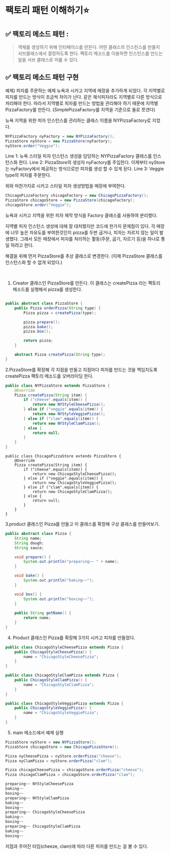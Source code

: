 
# 팩토리 패턴 이해하기:star:


## ✅ 팩토리 메소드 패턴 : 
> 객체를 생성하기 위해 인터페이스를 만든다.
> 어떤 클래스의 인스턴스를 만들지 서브클래스에서 결정하도록 한다.
> 팩토리 메소드를 이용하면 인스턴스를 만드는 일을 서브 클래스로 미룰 수 있다.


## ✅ 팩토리 메소드 패턴 구현 
예제) 피자를 주문하는 예제
뉴욕과 시카고 지역에 매장을 추가하게 되었다. 각 지역별로 피자를 만드는 방식이 조금씩 차이가 난다. 같은 채식피자라도 지역별로 다른 방식으로 처리해야 한다. 
따라서 지역별로 피자를 만드는 방법을 관리해야 하기 때문에 지역별 PizzaFactory를 만든다. (SimplePizzaFactory를 지역을 기준으로 둘로 쪼갠다)

뉴욕 지역을 위한 피자 인스턴스를 관리하는 클래스 이름을 NYPizzaFactory로 지었다.

```java
NYPizzaFactory nyFactory = new NYPizzaFactory();
PizzaStore nyStore = new PizzaStore(nyFactory);
nyStore.order("Veggie");

```
Line 1: 뉴욕 스타일 피자 인스턴스 생성을 담당하는 NYPizzaFactory 클래스를 인스턴스화 한다.
Line 2: PizzaStore의 생성자 nyFactory를 주입한다. 이제부터 nyStore는 nyFactory에서 제공하는 방식으로만 피자를 생성 할 수 있게 된다.
Line 3: Veggie type의 피자를 주문한다.

위와 마찬가지로 시카고 스타일 피자 생성방법을 매장에 부여한다.

```java
ChicagoPizzaFactory chicagoFactory = new ChicagoPizzaFactory();
PizzaStore chicagoStore = new PizzaStore(chicagoFactory);
chicagoStore.order("Veggie");


```
뉴욕과 시카고 지역을 위한 피자 제작 방식을 Factory 클래스를 사용하여 분리했다.


지역별 피자 인스턴스 생성에 대헤 잘 대처했지만 코드에 한가지 문제점이 있다.
각 매장에 너무 높은 자유도를 부여한것인지 pizza를 두번 굽거나, 피자는 자르지 않는 일이 발생했다. 
그래서 모든 매장에서 피자를 처리하는 활동(주문, 굽기, 자르기 등)을 하나로 통일 하려고 한다.

해결을 위해 먼저 PizzaStore를 추상 클래스로 변경한다. (이제 PizzaStore 클래스를 인스턴스화 할 수 없게 되었다.)

</br>

1. Creator 클래스인 PizzaStore를 만든다. 이 클래스는 createPizza 라는 팩토리 메소드를 실행해서 pizza를 생성한다.

```java

public abstract class PizzaStore {
    public Pizza orderPizza(String type) {
        Pizza pizza = createPizza(type);

        pizza.prepare();
        pizza.bake();
        pizza.box();

        return pizza;
    }

    abstract Pizza createPizza(String type);
}

```

2.PizzaStore를 확장해 각 지점을 만들고 지점마다 피자를 만드는 것을 책임지도록 createPizza 팩토리 메소드를 오버라이딩 한다.

```java
public class NYPizzaStore extends PizzaStore {
    @Override
    Pizza createPizza(String item) {
        if ("cheese".equals(item)) {
            return new NYStyleCheesePizza();
        } else if ("veggie".equals(item)) {
            return new NYStyleVeggiePizza();
        } else if ("clam".equals(item)) {
            return new NYStyleClamPizza();
        } else {
            return null;
        }
    }
}

```

```
public class ChicagoPizzaStore extends PizzaStore {
    @Override
    Pizza createPizza(String item) {
        if ("cheese".equals(item)) {
            return new ChicagoStyleCheesePizza();
        } else if ("veggie".equals(item)) {
            return new ChicagoStyleVeggiePizza();
        } else if ("clam".equals(item)) {
            return new ChicagoStyleClamPizza();
        } else {
            return null;
        }
    }
}

```
3.product 클래스인 Pizza를 만들고 이 클래스를 확장해 구상 클래스를 만들어보기.

```java
public abstract class Pizza {
    String name;
    String dough;
    String sauce;

    void prepare() {
        System.out.println("preparing~~ " + name);
    }

    void bake() {
        System.out.println("baking~~");
    }

    void box() {
        System.out.println("boxing~~");
    }
    
    public String getName() {
        return name;
    }
}


```

4. Product 클래스인 Pizza를 확장해 3가지 시카고 피자를 만들었다.

```java
public class ChicagoStyleCheesePizza extends Pizza {
    public ChicagoStyleCheesePizza() {
        name = "ChicagoStyleCheesePizza";
    }
}

```

```java
public class ChicagoStyleClamPizza extends Pizza {
    public ChicagoStyleClamPizza() {
        name = "ChicagoStyleClamPizza";
    }
}

```

```java
public class ChicagoStyleVeggiePizza extends Pizza {
    public ChicagoStyleVeggiePizza() {
        name = "ChicagoStyleVeggiePizza";
    }
}

```

5. main 메소드에서 예제 실행
```java
PizzaStore nyStore = new NYPizzaStore();
PizzaStore chicagoStore = new ChicagoPizzaStore();

Pizza nyCheesePizza = nyStore.orderPizza("cheese");
Pizza nyClamPizza = nyStore.orderPizza("clam");

Pizza chicagoCheesePizza = chicagoStore.orderPizza("cheese");
Pizza chicagoClamPizza = chicagoStore.orderPizza("clam");

```

```java
preparing~~ NYStyleCheesePizza
baking~~
boxing~~
preparing~~ NYStyleClamPizza
baking~~
boxing~~
preparing~~ ChicagoStyleCheesePizza
baking~~
boxing~~
preparing~~ ChicagoStyleClamPizza
baking~~
boxing~~

```

지점과 주어진 타임(cheeze, clam)에 따라 다른 피자를 만드는 걸 볼 수 있다.
